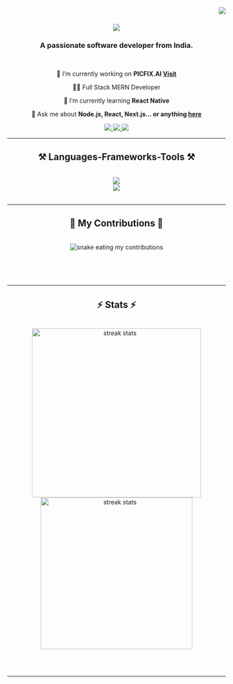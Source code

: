 <img align="right" src="https://visitor-badge.laobi.icu/badge?page_id=hellofaiz.hellofaiz" />

<h1 align="center">
    <img src="https://readme-typing-svg.herokuapp.com/?font=Righteous&size=35&center=true&vCenter=true&width=500&height=70&duration=4000&lines=Hi+There!+👋+I'm+Faiz+Khan!;" />
</h1>

<h3 align="center">A passionate software developer from India.</h3>
<br/>

<div align="center">
  
 🔭 I’m currently working on **PICFIX.AI [Visit](https://picfix.ai)**

 👨‍💻 Full Stack MERN Developer
 
 🌱 I’m currently learning **React Native**

💬 Ask me about **Node.js, React, Next.js... or anything [here](https://github.com/hellofaiz/hellofaiz/issues)**

 </div>
 
<div align="center"> 
  <a href="mailto:kfaiz2215@gmail.com">
    <img src="https://img.shields.io/badge/Gmail-333333?style=for-the-badge&logo=gmail&logoColor=red" />
  </a>
  <a href="https://www.linkedin.com/in/hello-faiz/" target="_blank">
    <img src="https://img.shields.io/badge/LinkedIn-0077B5?style=for-the-badge&logo=linkedin&logoColor=white" target="_blank" />
  </a>
  <a href="https://hellofaiz.com" target="_blank">
     <img src="https://img.shields.io/badge/Portfolio-FF5722?style=for-the-badge&logo=todoist&logoColor=white" target="_blank" /> <!-- sqlite, safari, google-chrome are other good icon options -->
  </a>
</div>

 <hr/>
 
<h2 align="center">⚒️ Languages-Frameworks-Tools ⚒️</h2>
<br/>
<div align="center">
    <img src="https://skillicons.dev/icons?i=react,bootstrap,mui,html,css,vscode,github,tailwind,git,prisma" /> <br>
    <img src="https://skillicons.dev/icons?i=nodejs,javascript,express,mongodb,java,nextjs,mysql" /><br>
</div>

<br/>
<hr/>

<div align="center">
  <h2>🐍 My Contributions 🐍</h2>
  <br>
  <img alt="snake eating my contributions" src="https://raw.githubusercontent.com/hellofaiz/hellofaiz/output/github-contribution-grid-snake.svg" />
  
  <br/><br/><br/>
</div>

<hr/>

<h2 align="center">⚡ Stats ⚡</h2>

<br>
<div align=center>
  <img width=390 src="https://github-readme-stats.vercel.app/api?username=hellofaiz&theme=tokyonight&show_icons=true&hide=["issues"]" alt="streak stats"/>
   <img width=350 src="https://github-readme-stats.vercel.app/api/top-langs/?username=hellofaiz&theme=tokyonight&layout=compact" alt="streak stats"/>


  

</div>

<br/><br/>

<hr/>

<br/>
